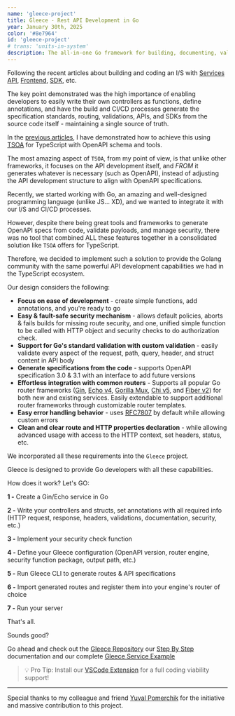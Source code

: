```yaml
---
name: 'gleece-project'
title: Gleece - Rest API Development in Go
year: January 30th, 2025
color: '#8e7964'
id: 'gleece-project'
# trans: 'units-in-system'
description: The all-in-one Go framework for building, documenting, validating and securing REST APIs through code-first development
---
```


Following the recent articles about building and coding an I/S with [Services API](/en/blog/perfect-api-server-part-a), [Frontend](/en/blog/perfect-api-server-part-b), [SDK](/en/blog/perfect-api-server-part-d-sdk), etc.

The key point demonstrated was the high importance of enabling developers to easily write their own controllers as functions, define annotations, and have the build and CI/CD processes generate the specification standards, routing, validations, APIs, and SDKs from the source code itself - maintaining a single source of truth.

In the [previous articles](/en/blog/perfect-api-server-part-a), I have demonstrated how to achieve this using [TSOA](https://github.com/lukeautry/tsoa) for TypeScript with OpenAPI schema and tools.

The most amazing aspect of `TSOA`, from my point of view, is that unlike other frameworks, it focuses on the API development itself, and *FROM* it generates whatever is necessary (such as OpenAPI), instead of adjusting the API development structure to align with OpenAPI specifications.

Recently, we started working with Go, an amazing and well-designed programming language (unlike JS... XD), and we wanted to integrate it with our I/S and CI/CD processes.

However, despite there being great tools and frameworks to generate OpenAPI specs from code, validate payloads, and manage security, there was no tool that combined ALL these features together in a consolidated solution like `TSOA` offers for TypeScript.

Therefore, we decided to implement such a solution to provide the Golang community with the same powerful API development capabilities we had in the TypeScript ecosystem.

Our design considers the following:
- **Focus on ease of development** - create simple functions, add annotations, and you're ready to go
- **Easy & fault-safe security mechanism** - allows default policies, aborts & fails builds for missing route security, and one, unified simple function to be called with HTTP object and security checks to do authorization check.
- **Support for Go's standard validation with custom validation** - easily validate every aspect of the request, path, query, header, and struct content in API body
- **Generate specifications from the code** - supports OpenAPI specification 3.0 & 3.1 with an interface to add future versions
- **Effortless integration with common routers** - Supports all popular Go router frameworks ([Gin](https://github.com/gin-gonic/gin), [Echo v4](https://github.com/labstack/echo), [Gorilla Mux](https://github.com/gorilla/mux), [Chi v5](https://github.com/go-chi/chi), and [Fiber v2](https://github.com/gofiber/fiber)) for both new and existing services. Easily extendable to support additional router frameworks through customizable router templates.
- **Easy error handling behavior** - uses [RFC7807](https://datatracker.ietf.org/doc/html/rfc7807) by default while allowing custom errors
- **Clean and clear route and HTTP properties declaration** - while allowing advanced usage with access to the HTTP context, set headers, status, etc.

We incorporated all these requirements into the `Gleece` project.

Gleece is designed to provide Go developers with all these capabilities.

How does it work? Let's GO:

**1 -** Create a Gin/Echo service in Go

**2 -** Write your controllers and structs, set annotations with all required info (HTTP request, response, headers, validations, documentation, security, etc.)

**3 -** Implement your security check function

**4 -** Define your Gleece configuration (OpenAPI version, router engine, security function package, output path, etc.)

**5 -** Run Gleece CLI to generate routes & API specifications

**6 -** Import generated routes and register them into your engine's router of choice

**7 -** Run your server


That's all.

Sounds good?

Go ahead and check out the [Gleece Repository](https://github.com/gopher-fleece/gleece) our [Step By Step](https://github.com/gopher-fleece/gleece/blob/main/docs/STEPBYSTEP.md) documentation and our complete [Gleece Service Example](https://github.com/gopher-fleece/gleecexample)

> 💡 Pro Tip: Install our [VSCode Extension](https://marketplace.visualstudio.com/items?itemName=haim-kastner.gleece-extension) for a full coding viability support!

---
Special thanks to my colleague and friend [Yuval Pomerchik](https://github.com/yuval-po) for the initiative and massive contribution to this project.

